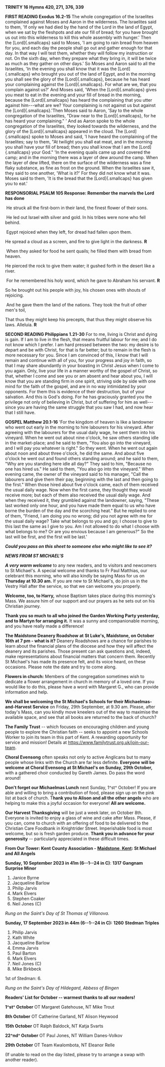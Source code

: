 **TRINITY 16 Hymns 420, 271, 376, 339**

**FIRST READING Exodus 16.2-15** The whole congregation of the
Israelites complained against Moses and Aaron in the wilderness. The
Israelites said to them, 'If only we had died by the hand of the Lord in
the land of Egypt, when we sat by the fleshpots and ate our fill of
bread; for you have brought us out into this wilderness to kill this
whole assembly with hunger.\' Then the [Lord]{.smallcaps} said to Moses,
'I am going to rain bread from heaven for you, and each day the people
shall go out and gather enough for that day. In that way I will test
them, whether they will follow my instruction or not. On the sixth day,
when they prepare what they bring in, it will be twice as much as they
gather on other days.' So Moses and Aaron said to all the Israelites,
'In the evening you shall know that it was the [Lord]{.smallcaps} who
brought you out of the land of Egypt, and in the morning you shall see
the glory of the [Lord]{.smallcaps}, because he has heard your
complaining against the [Lord]{.smallcaps}. For what are we, that you
complain against us?' And Moses said, 'When the [Lord]{.smallcaps} gives
you meat to eat in the evening and your fill of bread in the morning,
because the [Lord]{.smallcaps} has heard the complaining that you utter
against him---what are we? Your complaining is not against us but
against the [Lord]{.smallcaps}.'Then Moses said to Aaron, 'Say to the
whole congregation of the Israelites, "Draw near to
the [Lord]{.smallcaps}, for he has heard your complaining." ' And as
Aaron spoke to the whole congregation of the Israelites, they looked
towards the wilderness, and the glory of the [Lord]{.smallcaps} appeared
in the cloud. The [Lord]{.smallcaps} spoke to Moses and said, 'I have
heard the complaining of the Israelites; say to them, "At twilight you
shall eat meat, and in the morning you shall have your fill of bread;
then you shall know that I am the [Lord]{.smallcaps} your God." 'In the
evening quails came up and covered the camp; and in the morning there
was a layer of dew around the camp. When the layer of dew lifted, there
on the surface of the wilderness was a fine flaky substance, as fine as
frost on the ground. When the Israelites saw it, they said to one
another, 'What is it?' For they did not know what it was. Moses said to
them, 'It is the bread that the [Lord]{.smallcaps} has given you to
eat.\'

**RESPONSORIAL PSALM 105 Response: Remember the marvels the Lord has
done**

 He struck all the first-born in their land, the finest flower of their
sons.

 He led out Israel with silver and gold. In his tribes were none who
fell behind.

 Egypt rejoiced when they left, for dread had fallen upon them.

He spread a cloud as a screen, and fire to give light in the darkness.
**R**

 When they asked for food he sent quails; he filled them with bread from
heaven.

He pierced the rock to give them water; it gushed forth in the desert
like a river.

 For he remembered his holy word, which he gave to Abraham his servant.
**R**

So he brought out his people with joy, his chosen ones with shouts of
rejoicing.

 And he gave them the land of the nations. They took the fruit of other
men's toil,

That thus they might keep his precepts, that thus they might observe his
laws. Alleluia. **R**

**SECOND READING Philippians 1.21-30** For to me, living is Christ and
dying is gain. If I am to live in the flesh, that means fruitful labour
for me; and I do not know which I prefer. I am hard pressed between the
two: my desire is to depart and be with Christ, for that is far better;
but to remain in the flesh is more necessary for you. Since I am
convinced of this, I know that I will remain and continue with all of
you, for your progress and joy in faith, so that I may share abundantly
in your boasting in Christ Jesus when I come to you again. Only, live
your life in a manner worthy of the gospel of Christ, so that, whether I
come and see you or am absent and hear about you, I will know that you
are standing firm in one spirit, striving side by side with one mind for
the faith of the gospel, and are in no way intimidated by your
opponents. For them this is evidence of their destruction, but of your
salvation. And this is God's doing. For he has graciously granted you
the privilege not only of believing in Christ, but of suffering for him
as well--- since you are having the same struggle that you saw I had,
and now hear that I still have.

**GOSPEL Matthew 20.1-16** 'For the kingdom of heaven is like a
landowner who went out early in the morning to hire labourers for his
vineyard. After agreeing with the labourers for the usual daily wage, he
sent them into his vineyard. When he went out about nine o'clock, he saw
others standing idle in the market-place; and he said to them, "You also
go into the vineyard, and I will pay you whatever is right." So they
went. When he went out again about noon and about three o'clock, he did
the same. And about five o'clock he went out and found others standing
around; and he said to them, "Why are you standing here idle all day?"
They said to him, "Because no one has hired us." He said to them, "You
also go into the vineyard." When evening came, the owner of the vineyard
said to his manager, "Call the labourers and give them their pay,
beginning with the last and then going to the first." When those hired
about five o'clock came, each of them received the usual daily wage. Now
when the first came, they thought they would receive more; but each of
them also received the usual daily wage. And when they received it, they
grumbled against the landowner, saying, "These last worked only one
hour, and you have made them equal to us who have borne the burden of
the day and the scorching heat." But he replied to one of them, "Friend,
I am doing you no wrong; did you not agree with me for the usual daily
wage? Take what belongs to you and go; I choose to give to this last the
same as I give to you. Am I not allowed to do what I choose with what
belongs to me? Or are you envious because I am generous?" So the last
will be first, and the first will be last.'

***Could you pass on this sheet to someone else who might like to see
it?***

***NEWS FROM ST MICHAEL\'S***

***A very warm welcome*** to any new readers, and to visitors and
newcomers to St Michael\'s. A special welcome and thanks to Fr Paul
Matthias, our celebrant this morning, who will also kindly be saying
Mass for us on **Thursday at 10.30 am.** If you are new to St
Michael\'s, do join us in the Vestry Hall after the service, so that we
can welcome you properly.

**Welcome, too, to Harry,** whose Baptism takes place during this
morning\'s Mass. We assure him of our support and our prayers as he sets
out on his Christian journey.

**Thank you so much to all who joined the Garden Working Party
yesterday, and to Martyn for arranging it.** It was a sunny and
companionable morning, and you have really made a difference!

**The Maidstone Deanery Roadshow** **at** **St Luke\'s, Maidstone, on
October 16th at 7 pm - what is it?** Deanery Roadshows are a chance
for parishes to learn about the financial plans of the diocese and how
they will affect the deanery and its parishes. Those present can ask
questions and, indeed, make representations about financial matters that
concern them. Recently St Michael\'s has made its presence felt, and its
voice heard, on these occasions. Please note the date and try to come
along.

**Flowers in church:** Members of the congregation sometimes wish to
dedicate a flower arrangement in church in memory of a loved one. If you
would like to do this, please have a word with Margaret G., who can
provide information and help.

**We shall be welcoming the St Michael\'s Schools for their
Michaelmas-and-Harvest Service** on Friday, 29th September, at 9.30
am. Please, after today\'s Mass, can you kindly move kneelers out of the
way to maximise the available space, and see that all books are returned
to the back of church?

**The Family Trust** -- which focuses on encouraging children and young
people to explore the Christian faith -- seeks to appoint a new Schools
Worker to join its team in this part of Kent. A rewarding opportunity
for service and mission! Details at
<https://www.familytrust.org.uk/join-our-team>.

**Choral Evensong** often speaks not only to active Anglicans but to
many people whose links with the Church are far less definite.
**Everyone** **will be welcome** **at Choral Evensong at St Michael\'s
on Sunday, 29th October,** with a gathered choir conducted by Gareth
James. Do pass the word around!

**Don\'t forget our Michaelmas Lunch** next Sunday, 1^st^ October! If
you are able and willing to bring a contribution of food, please sign up
on the pink list at back of church. T**hank you to Alison and all the
other angels** who are helping to make this a joyful occasion for
everyone! **All are welcome.**

**Our Harvest Thanksgiving** will be just a week later, on October
8th. Everyone is invited to enjoy a glass of wine and cake after Mass.
Please, if you can, come to church with an offering of food to be
delivered to the Christian Care Foodbank in Knightrider Street.
Imperishable food is most welcome, but so is fresh garden produce.
**Thank you in advance for your generosity** -- particularly appreciated
in these difficult times.

**From Our Tower: Kent County Association -** [**Maidstone**,
**Kent**](https://dove.cccbr.org.uk/tower/12644#_blank)**: St Michael
and All Angels**

**Sunday, 10 September 2023 in 41m (6--1--24 in C)**: **1317** **Gangnam
Surprise Minor**

1. Janice Byrne
2. Jacqueline Barlow
3. Philip Jarvis
4. Mark Elvers
5. Stephen Coaker
6. Neil Jones (C)

*Rung on the Saint\'s Day of St Thomas of Villanova.*

**Sunday, 17 September 2023 in 44m (6--1--24 in C):** **1260** **Stedman
Triples**

1. Philip Jarvis
2. Kath White
3. Jacqueline Barlow
4. Emma Jarvis
5. Paul Barton
6. Mark Elvers
7. Neil Jones (C)
8. Mike Birkbeck

1st of Stedman: 6.

*Rung on the Saint\'s Day of Hildegard, Abbess of Bingen*

**Readers\' List for October -- warmest thanks to all our readers!**

**1^st^ October** OT Margaret Gatehouse, NT Mike Trout

**8th October** OT Catherine Garland, NT Alison Heywood

**15th October** OT Ralph Baldock, NT Katja Svarts

**22^nd^ October** OT Paul Jones, NT William Danes-Volkov

**29th October** OT Team Kwalombota, NT Eleanor Relle

(If unable to read on the day listed, please try to arrange a swap with
another reader).
